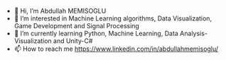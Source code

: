 - 👋 Hi, I’m Abdullah MEMISOGLU
- 👀 I’m interested in Machine Learning algorithms, Data Visualization, Game Development and Signal Processing
- 🌱 I’m currently learning Python, Machine Learning, Data Analysis-Visualization and Unity-C# 
- 📫 How to reach me https://www.linkedin.com/in/abdullahmemisoglu/
